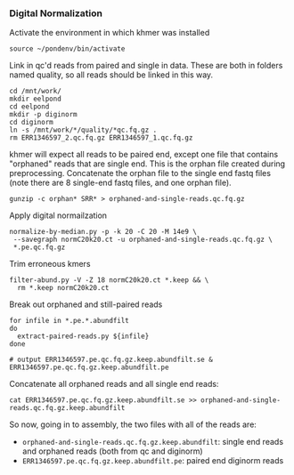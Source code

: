 ### Digital Normalization
Activate the environment in which khmer was installed
```
source ~/pondenv/bin/activate
```
Link in qc'd reads from paired and single in data. These are both in folders named quality, so all reads should be linked in this way. 
```
cd /mnt/work/
mkdir eelpond
cd eelpond
mkdir -p diginorm
cd diginorm
ln -s /mnt/work/*/quality/*qc.fq.gz .
rm ERR1346597_2.qc.fq.gz ERR1346597_1.qc.fq.gz
```
khmer will expect all reads to be paired end, except one file that contains "orphaned" reads that are single end. This is the orphan file created during preprocessing. Concatenate the orphan file to the single end fastq files (note there are 8 single-end fastq files, and one orphan file). 
```
gunzip -c orphan* SRR* > orphaned-and-single-reads.qc.fq.gz
```
Apply digital normailzation
```
normalize-by-median.py -p -k 20 -C 20 -M 14e9 \
 --savegraph normC20k20.ct -u orphaned-and-single-reads.qc.fq.gz \
 *.pe.qc.fq.gz
```

Trim erroneous kmers
```
filter-abund.py -V -Z 18 normC20k20.ct *.keep && \
  rm *.keep normC20k20.ct
```

Break out orphaned and still-paired reads
```
for infile in *.pe.*.abundfilt
do
  extract-paired-reads.py ${infile}
done

# output ERR1346597.pe.qc.fq.gz.keep.abundfilt.se & ERR1346597.pe.qc.fq.gz.keep.abundfilt.pe
```

Concatenate all orphaned reads and all single end reads:
```
cat ERR1346597.pe.qc.fq.gz.keep.abundfilt.se >> orphaned-and-single-reads.qc.fq.gz.keep.abundfilt
```

So now, going in to assembly, the two files with all of the reads are:
 + `orphaned-and-single-reads.qc.fq.gz.keep.abundfilt`: single end reads and orphaned reads (both from qc and diginorm)
 + `ERR1346597.pe.qc.fq.gz.keep.abundfilt.pe`: paired end diginorm reads
